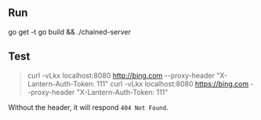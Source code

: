 ## Run
go get -t
go build && ./chained-server

## Test

> curl -vLkx localhost:8080 http://bing.com --proxy-header "X-Lantern-Auth-Token: 111"
> curl -vLkx localhost:8080 https://bing.com --proxy-header "X-Lantern-Auth-Token: 111"

Without the header, it will respond `404 Not Found`.
